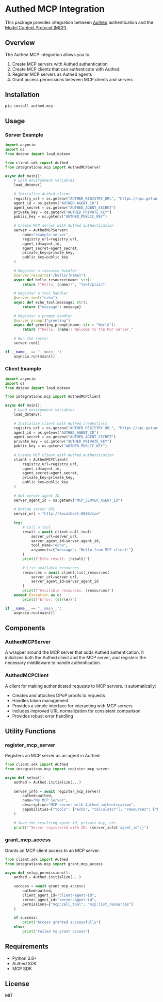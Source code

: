 # Authed MCP Integration

This package provides integration between [Authed](https://getauthed.dev) authentication and the [Model Context Protocol (MCP)](https://github.com/modelcontextprotocol).

## Overview

The Authed MCP integration allows you to:

1. Create MCP servers with Authed authentication
2. Create MCP clients that can authenticate with Authed
3. Register MCP servers as Authed agents
4. Grant access permissions between MCP clients and servers

## Installation

```bash
pip install authed-mcp
```

## Usage

### Server Example

```python
import asyncio
import os
from dotenv import load_dotenv

from client.sdk import Authed
from integrations.mcp import AuthedMCPServer

async def main():
    # Load environment variables
    load_dotenv()
    
    # Initialize Authed client
    registry_url = os.getenv("AUTHED_REGISTRY_URL", "https://api.getauthed.dev")
    agent_id = os.getenv("AUTHED_AGENT_ID")
    agent_secret = os.getenv("AUTHED_AGENT_SECRET")
    private_key = os.getenv("AUTHED_PRIVATE_KEY")
    public_key = os.getenv("AUTHED_PUBLIC_KEY")
    
    # Create MCP server with Authed authentication
    server = AuthedMCPServer(
        name="example-server",
        registry_url=registry_url,
        agent_id=agent_id,
        agent_secret=agent_secret,
        private_key=private_key,
        public_key=public_key
    )
    
    # Register a resource handler
    @server.resource("/hello/{name}")
    async def hello_resource(name: str):
        return f"Hello, {name}!", "text/plain"
    
    # Register a tool handler
    @server.tool("echo")
    async def echo_tool(message: str):
        return {"message": message}
    
    # Register a prompt handler
    @server.prompt("greeting")
    async def greeting_prompt(name: str = "World"):
        return f"Hello, {name}! Welcome to the MCP server."
    
    # Run the server
    server.run()

if __name__ == "__main__":
    asyncio.run(main())
```

### Client Example

```python
import asyncio
import os
from dotenv import load_dotenv

from integrations.mcp import AuthedMCPClient

async def main():
    # Load environment variables
    load_dotenv()
    
    # Initialize client with Authed credentials
    registry_url = os.getenv("AUTHED_REGISTRY_URL", "https://api.getauthed.dev")
    agent_id = os.getenv("AUTHED_AGENT_ID")
    agent_secret = os.getenv("AUTHED_AGENT_SECRET")
    private_key = os.getenv("AUTHED_PRIVATE_KEY")
    public_key = os.getenv("AUTHED_PUBLIC_KEY")
    
    # Create MCP client with Authed authentication
    client = AuthedMCPClient(
        registry_url=registry_url,
        agent_id=agent_id,
        agent_secret=agent_secret,
        private_key=private_key,
        public_key=public_key
    )
    
    # Get server agent ID
    server_agent_id = os.getenv("MCP_SERVER_AGENT_ID")
    
    # Define server URL
    server_url = "http://localhost:8000/sse"
    
    try:
        # Call a tool
        result = await client.call_tool(
            server_url=server_url,
            server_agent_id=server_agent_id,
            tool_name="echo",
            arguments={"message": "Hello from MCP client!"}
        )
        print(f"Echo result: {result}")
        
        # List available resources
        resources = await client.list_resources(
            server_url=server_url,
            server_agent_id=server_agent_id
        )
        print(f"Available resources: {resources}")
    except Exception as e:
        print(f"Error: {str(e)}")

if __name__ == "__main__":
    asyncio.run(main())
```

## Components

### AuthedMCPServer

A wrapper around the MCP server that adds Authed authentication. It initializes both the Authed client and the MCP server, and registers the necessary middleware to handle authentication.

### AuthedMCPClient

A client for making authenticated requests to MCP servers. It automatically:
- Creates and attaches DPoP proofs to requests
- Handles token management
- Provides a simple interface for interacting with MCP servers
- Includes improved URL normalization for consistent comparison
- Provides robust error handling

## Utility Functions

### register_mcp_server

Registers an MCP server as an agent in Authed:

```python
from client.sdk import Authed
from integrations.mcp import register_mcp_server

async def setup():
    authed = Authed.initialize(...)
    
    server_info = await register_mcp_server(
        authed=authed,
        name="My MCP Server",
        description="MCP server with Authed authentication",
        capabilities={"tools": ["echo", "calculator"], "resources": ["hello"]}
    )
    
    # Save the resulting agent_id, private_key, etc.
    print(f"Server registered with ID: {server_info['agent_id']}")
```

### grant_mcp_access

Grants an MCP client access to an MCP server:

```python
from client.sdk import Authed
from integrations.mcp import grant_mcp_access

async def setup_permissions():
    authed = Authed.initialize(...)
    
    success = await grant_mcp_access(
        authed=authed,
        client_agent_id="client-agent-id",
        server_agent_id="server-agent-id",
        permissions=["mcp:call_tool", "mcp:list_resources"]
    )
    
    if success:
        print("Access granted successfully")
    else:
        print("Failed to grant access")
```

## Requirements

- Python 3.8+
- Authed SDK
- MCP SDK

## License

MIT 